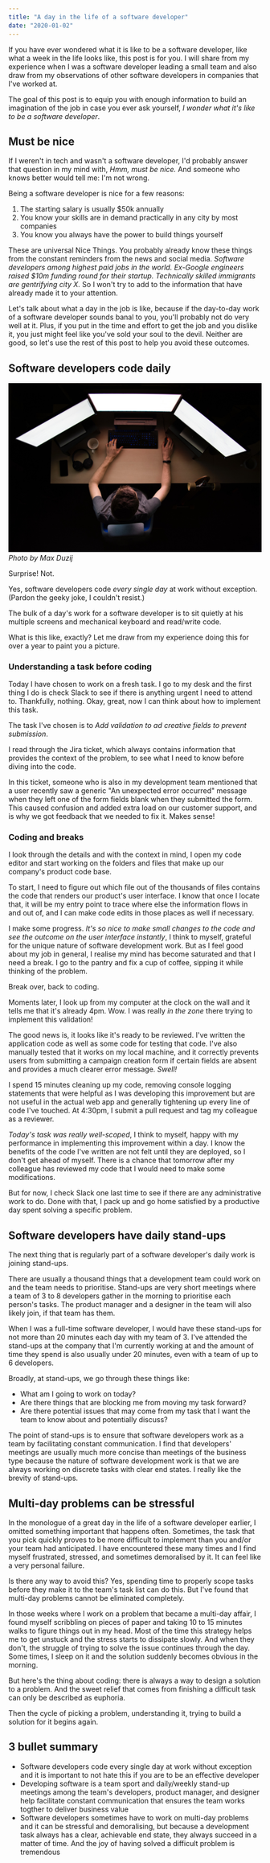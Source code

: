 ```yaml
---
title: "A day in the life of a software developer"
date: "2020-01-02"
---
```


If you have ever wondered what it is like to be a software developer, like what a week in the life looks like, this post is for you. I will share from my experience when I was a software developer leading a small team and also draw from my observations of other software developers in companies that I've worked at.

The goal of this post is to equip you with enough information to build an imagination of the job in case you ever ask yourself, _I wonder what it's like to be a software developer_.

## Must be nice

If I weren't in tech and wasn't a software developer, I'd probably answer that question in my mind with, _Hmm, must be nice._ And someone who knows better would tell me: I'm not wrong.

Being a software developer is nice for a few reasons:

1. The starting salary is usually $50k annually
2. You know your skills are in demand practically in any city by most companies
3. You know you always have the power to build things yourself

These are universal Nice Things. You probably already know these things from the constant reminders from the news and social media. _Software developers among highest paid jobs in the world. Ex-Google engineers raised $10m funding round for their startup. Technically skilled immigrants are gentrifying city X._ So I won't try to add to the information that have already made it to your attention.

Let's talk about what a day in the job is like, because if the day-to-day work of a software developer sounds banal to you, you'll probably not do very well at it. Plus, if you put in the time and effort to get the job and you dislike it, you just might feel like you've sold your soul to the devil. Neither are good, so let's use the rest of this post to help you avoid these outcomes.

## Software developers code daily

![a software developer typically uses many screens to maximise screen real estate!](images/a-day-in-the-life-of-a-software-developer-nick-ang-blog.jpg)
_Photo by Max Duzij_

Surprise! Not.

Yes, software developers code _every single day_ at work without exception. (Pardon the geeky joke, I couldn't resist.)

The bulk of a day's work for a software developer is to sit quietly at his multiple screens and mechanical keyboard and read/write code.

What is this like, exactly? Let me draw from my experience doing this for over a year to paint you a picture.

### Understanding a task before coding

Today I have chosen to work on a fresh task. I go to my desk and the first thing I do is check Slack to see if there is anything urgent I need to attend to. Thankfully, nothing. Okay, great, now I can think about how to implement this task.

The task I've chosen is to _Add validation to ad creative fields to prevent submission_.

I read through the Jira ticket, which always contains information that provides the context of the problem, to see what I need to know before diving into the code.

In this ticket, someone who is also in my development team mentioned that a user recently saw a generic "An unexpected error occurred" message when they left one of the form fields blank when they submitted the form. This caused confusion and added extra load on our customer support, and is why we got feedback that we needed to fix it. Makes sense!

### Coding and breaks

I look through the details and with the context in mind, I open my code editor and start working on the folders and files that make up our company's product code base.

To start, I need to figure out which file out of the thousands of files contains the code that renders our product's user interface. I know that once I locate that, it will be my entry point to trace where else the information flows in and out of, and I can make code edits in those places as well if necessary.

I make some progress. _It's so nice to make small changes to the code and see the outcome on the user interface instantly_, I think to myself, grateful for the unique nature of software development work. But as I feel good about my job in general, I realise my mind has become saturated and that I need a break. I go to the pantry and fix a cup of coffee, sipping it while thinking of the problem.

Break over, back to coding.

Moments later, I look up from my computer at the clock on the wall and it tells me that it's already 4pm. Wow. I was really _in the zone_ there trying to implement this validation!

The good news is, it looks like it's ready to be reviewed. I've written the application code as well as some code for testing that code. I've also manually tested that it works on my local machine, and it correctly prevents users from submitting a campaign creation form if certain fields are absent and provides a much clearer error message. _Swell!_

I spend 15 minutes cleaning up my code, removing console logging statements that were helpful as I was developing this improvement but are not useful in the actual web app and generally tightening up every line of code I've touched. At 4:30pm, I submit a pull request and tag my colleague as a reviewer.

_Today's task was really well-scoped_, I think to myself, happy with my performance in implementing this improvement within a day. I know the benefits of the code I've written are not felt until they are deployed, so I don't get ahead of myself. There is a chance that tomorrow after my colleague has reviewed my code that I would need to make some modifications.

But for now, I check Slack one last time to see if there are any administrative work to do. Done with that, I pack up and go home satisfied by a productive day spent solving a specific problem.

## Software developers have daily stand-ups

The next thing that is regularly part of a software developer's daily work is joining stand-ups.

There are usually a thousand things that a development team could work on and the team needs to prioritise. Stand-ups are very short meetings where a team of 3 to 8 developers gather in the morning to prioritise each person's tasks. The product manager and a designer in the team will also likely join, if that team has them.

When I was a full-time software developer, I would have these stand-ups for not more than 20 minutes each day with my team of 3. I've attended the stand-ups at the company that I'm currently working at and the amount of time they spend is also usually under 20 minutes, even with a team of up to 6 developers.

Broadly, at stand-ups, we go through these things like:

- What am I going to work on today?
- Are there things that are blocking me from moving my task forward?
- Are there potential issues that may come from my task that I want the team to know about and potentially discuss?

The point of stand-ups is to ensure that software developers work as a team by facilitating constant communication. I find that developers' meetings are usually much more concise than meetings of the business type because the nature of software development work is that we are always working on discrete tasks with clear end states. I really like the brevity of stand-ups.

## Multi-day problems can be stressful

In the monologue of a great day in the life of a software developer earlier, I omitted something important that happens often. Sometimes, the task that you pick quickly proves to be more difficult to implement than you and/or your team had anticipated. I have encountered these many times and I find myself frustrated, stressed, and sometimes demoralised by it. It can feel like a very personal failure.

Is there any way to avoid this? Yes, spending time to properly scope tasks before they make it to the team's task list can do this. But I've found that multi-day problems cannot be eliminated completely.

In those weeks where I work on a problem that became a multi-day affair, I found myself scribbling on pieces of paper and taking 10 to 15 minutes walks to figure things out in my head. Most of the time this strategy helps me to get unstuck and the stress starts to dissipate slowly. And when they don't, the struggle of trying to solve the issue continues through the day. Some times, I sleep on it and the solution suddenly becomes obvious in the morning.

But here's the thing about coding: there is always a way to design a solution to a problem. And the sweet relief that comes from finishing a difficult task can only be described as euphoria.

Then the cycle of picking a problem, understanding it, trying to build a solution for it begins again.

## 3 bullet summary

- Software developers code every single day at work without exception and it is important to not hate this if you are to be an effective developer
- Developing software is a team sport and daily/weekly stand-up meetings among the team's developers, product manager, and designer help facilitate constant communication that ensures the team works togther to deliver business value
- Software developers sometimes have to work on multi-day problems and it can be stressful and demoralising, but because a development task always has a clear, achievable end state, they always succeed in a matter of time. And the joy of having solved a difficult problem is tremendous
